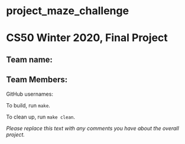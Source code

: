 # project_maze_challenge
# CS50 Winter 2020, Final Project

## Team name:
## Team Members:

GitHub usernames:

To build, run `make`.

To clean up, run `make clean`.

*Please replace this text with any comments you have about the overall project.*
